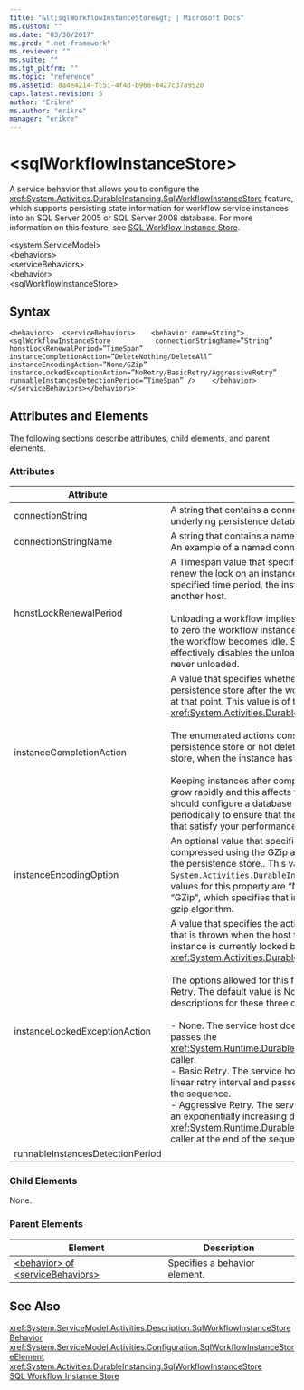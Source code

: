 ```yaml
---
title: "&lt;sqlWorkflowInstanceStore&gt; | Microsoft Docs"
ms.custom: ""
ms.date: "03/30/2017"
ms.prod: ".net-framework"
ms.reviewer: ""
ms.suite: ""
ms.tgt_pltfrm: ""
ms.topic: "reference"
ms.assetid: 8a4e4214-fc51-4f4d-b968-0427c37a9520
caps.latest.revision: 5
author: "Erikre"
ms.author: "erikre"
manager: "erikre"
---
```

# &lt;sqlWorkflowInstanceStore&gt;
A service behavior that allows you to configure the <xref:System.Activities.DurableInstancing.SqlWorkflowInstanceStore> feature, which supports persisting state information for workflow service instances into an SQL Server 2005 or SQL Server 2008 database. For more information on this feature, see [SQL Workflow Instance Store](../../../../../docs/framework/windows-workflow-foundation/sql-workflow-instance-store.md).  
  
 \<system.ServiceModel>  
\<behaviors>  
\<serviceBehaviors>  
\<behavior>  
\<sqlWorkflowInstanceStore>  
  
## Syntax  
  
```  
<behaviors>  <serviceBehaviors>    <behavior name=String">      <sqlWorkflowInstanceStore           connectionStringName=”String”           honstLockRenewalPeriod=”TimeSpan”          instanceCompletionAction=”DeleteNothing/DeleteAll”          instanceEncodingAction=”None/GZip”          instanceLockedExceptionAction=”NoRetry/BasicRetry/AggressiveRetry”          runnableInstancesDetectionPeriod=”TimeSpan” />    </behavior>  </serviceBehaviors></behaviors>  
```  
  
## Attributes and Elements  
 The following sections describe attributes, child elements, and parent elements.  
  
### Attributes  
  
|Attribute|Description|  
|---------------|-----------------|  
|connectionString|A string that contains a connection string used to connect to an underlying persistence database.|  
|connectionStringName|A string that contains a named connection string to the database server. An example of a named connection string is “DefaultConnectionString”.|  
|honstLockRenewalPeriod|A Timespan value that specifies the time period in which the host must renew the lock on an instance. If the host does not renew the lock in the specified time period, the instance is unlocked and may be picked up by another host.<br /><br /> Unloading a workflow implies that it is also persisted. If this attribute is set to zero the workflow instance is persisted and unloaded immediately after the workflow becomes idle. Setting this attribute to TimeSpan.MaxValue effectively disables the unload operation. Idle workflow instances are never unloaded.|  
|instanceCompletionAction|A value that specifies whether workflow instance data is kept in the persistence store after the workflow instance completes or if it is deleted at that point. This value is of type <xref:System.Activities.DurableInstancing.InstanceCompletionAction>.<br /><br /> The enumerated actions consist of deleting the instance data from the persistence store or not deleting the instance data from the persistence store, when the instance has completed its operation.<br /><br /> Keeping instances after completion causes the persistence database to grow rapidly and this affects the performance of the database. You should configure a database purge policy to delete these records periodically to ensure that the performance of the database is at the level that satisfy your performance requirements.|  
|instanceEncodingOption|An optional value that specifies  whether the instance state information is compressed using the GZip algorithm before the information is saved in the persistence store.. This value is of type `System.Activities.DurableInstancing.InstanceEncodingAction`. Possible values for this property are “None”, which specifies no compression, and “GZip”, which specifies that instance data is compressed and uses the gzip algorithm.|  
|instanceLockedExceptionAction|A value that specifies the action that occurs in response to an exception that is thrown when the host tries to lock an instance because the instance is currently locked by another host. This value is of type <xref:System.Activities.DurableInstancing.InstanceLockedExceptionAction>.<br /><br /> The options allowed for this field are: None, Basic Retry, and Aggressive Retry. The default value is None. The following list provides you with the descriptions for these three options:<br /><br /> -   None. The service host does not attempt to lock the instance and passes the <xref:System.Runtime.DurableInstancing.InstanceLockedException> to the caller.<br />-   Basic Retry. The service host reattempts to lock the instance with a linear retry interval and passes the exception to the caller at the end of the sequence.<br />-   Aggressive Retry. The service host reattempts to lock the instance with an exponentially increasing delay and passes the <xref:System.Runtime.DurableInstancing.InstanceLockedException> to the caller at the end of the sequence.|  
|runnableInstancesDetectionPeriod||  
  
### Child Elements  
 None.  
  
### Parent Elements  
  
|Element|Description|  
|-------------|-----------------|  
|[\<behavior> of \<serviceBehaviors>](../../../../../docs/framework/configure-apps/file-schema/windows-workflow-foundation/behavior-of-servicebehaviors-of-workflow.md)|Specifies a behavior element.|  
  
## See Also  
 <xref:System.ServiceModel.Activities.Description.SqlWorkflowInstanceStoreBehavior>   
 <xref:System.ServiceModel.Activities.Configuration.SqlWorkflowInstanceStoreElement>   
 <xref:System.Activities.DurableInstancing.SqlWorkflowInstanceStore>   
 [SQL Workflow Instance Store](../../../../../docs/framework/windows-workflow-foundation/sql-workflow-instance-store.md)